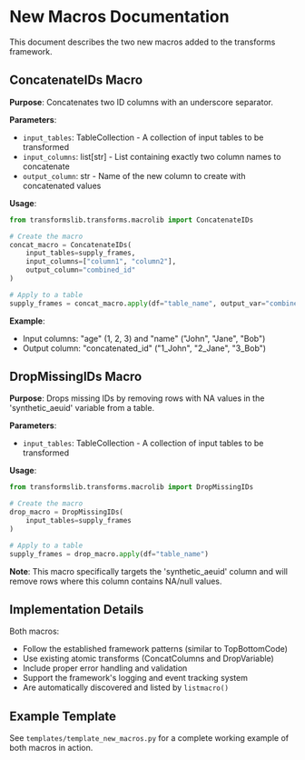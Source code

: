 # New Macros Documentation

This document describes the two new macros added to the transforms framework.

## ConcatenateIDs Macro

**Purpose**: Concatenates two ID columns with an underscore separator.

**Parameters**:
- `input_tables`: TableCollection - A collection of input tables to be transformed
- `input_columns`: list[str] - List containing exactly two column names to concatenate
- `output_column`: str - Name of the new column to create with concatenated values

**Usage**:
```python
from transformslib.transforms.macrolib import ConcatenateIDs

# Create the macro
concat_macro = ConcatenateIDs(
    input_tables=supply_frames,
    input_columns=["column1", "column2"],
    output_column="combined_id"
)

# Apply to a table
supply_frames = concat_macro.apply(df="table_name", output_var="combined_id")
```

**Example**:
- Input columns: "age" (1, 2, 3) and "name" ("John", "Jane", "Bob")  
- Output column: "concatenated_id" ("1_John", "2_Jane", "3_Bob")

## DropMissingIDs Macro

**Purpose**: Drops missing IDs by removing rows with NA values in the 'synthetic_aeuid' variable from a table.

**Parameters**:
- `input_tables`: TableCollection - A collection of input tables to be transformed

**Usage**:
```python
from transformslib.transforms.macrolib import DropMissingIDs

# Create the macro
drop_macro = DropMissingIDs(
    input_tables=supply_frames
)

# Apply to a table
supply_frames = drop_macro.apply(df="table_name")
```

**Note**: This macro specifically targets the 'synthetic_aeuid' column and will remove rows where this column contains NA/null values.

## Implementation Details

Both macros:
- Follow the established framework patterns (similar to TopBottomCode)
- Use existing atomic transforms (ConcatColumns and DropVariable)
- Include proper error handling and validation
- Support the framework's logging and event tracking system
- Are automatically discovered and listed by `listmacro()`

## Example Template

See `templates/template_new_macros.py` for a complete working example of both macros in action.